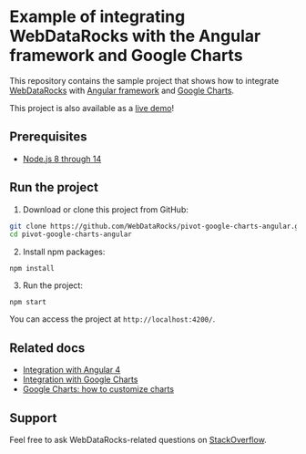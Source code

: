 # Example of integrating WebDataRocks with the Angular framework and Google Charts 

This repository contains the sample project that shows how to integrate [WebDataRocks](https://www.webdatarocks.com/) with [Angular framework](https://angular.io/) and [Google Charts](https://developers.google.com/chart/).

This project is also available as a [live demo](https://codesandbox.io/s/6x4zx3xljr)!


## Prerequisites

- [Node.js 8 through 14](https://nodejs.org/en/)

## Run the project
1. Download or clone this project from GitHub:
```bash
git clone https://github.com/WebDataRocks/pivot-google-charts-angular.git
cd pivot-google-charts-angular
```
2. Install npm packages:
```
npm install
```
3. Run the project:
```
npm start
```
You can access the project at `http://localhost:4200/`.

## Related docs

* [Integration with Angular 4](https://www.webdatarocks.com/doc/integration-with-angular/)
* [Integration with Google Charts](https://www.webdatarocks.com/doc/integration-with-google-charts/)
* [Google Charts: how to customize charts](https://developers.google.com/chart/interactive/docs/customizing_charts)

## Support
Feel free to ask WebDataRocks-related questions on [StackOverflow](https://stackoverflow.com/questions/tagged/webdatarocks).
